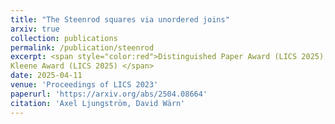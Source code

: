 ```yaml
---
title: "The Steenrod squares via unordered joins"
arxiv: true
collection: publications
permalink: /publication/steenrod
excerpt: <span style="color:red">Distinguished Paper Award (LICS 2025),
Kleene Award (LICS 2025) </span>
date: 2025-04-11
venue: 'Proceedings of LICS 2023'
paperurl: 'https://arxiv.org/abs/2504.08664'
citation: 'Axel Ljungström, David Wärn'
---
```

